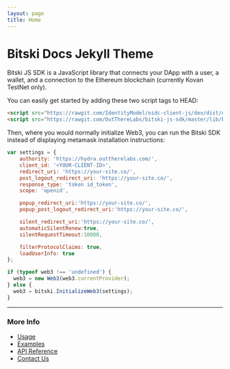 ```yaml
---
layout: page
title: Home
---
```


# Bitski Docs Jekyll Theme

Bitski JS SDK is a JavaScript library that connects your DApp with a user, a wallet, and a connection to the Ethereum blockchain (currently Kovan TestNet only).

You can easily get started by adding these two script tags to HEAD:

```html
<script src="https://rawgit.com/IdentityModel/oidc-client-js/dev/dist/oidc-client.js"></script>
<script src="https://rawgit.com/OutThereLabs/bitski-js-sdk/master/lib/bitski.js"></script>
```

Then, where you would normally initialize Web3, you can run the Bitski SDK instead of displaying metamask installation instructions:


```javascript
var settings = {
    authority: 'https://hydra.outtherelabs.com/',
    client_id: '<YOUR-CLIENT-ID>',
    redirect_uri: 'https://your-site.co/',
    post_logout_redirect_uri: 'https://your-site.co/',
    response_type: 'token id_token',
    scope: 'openid',

    popup_redirect_uri:'https://your-site.co/',
    popup_post_logout_redirect_uri:'https://your-site.co/',

    silent_redirect_uri:'https://your-site.co/',
    automaticSilentRenew:true,
    silentRequestTimeout:10000,

    filterProtocolClaims: true,
    loadUserInfo: true
};

if (typeof web3 !== 'undefined') {
  web3 = new Web3(web3.currentProvider);
} else {
  web3 = bitski.InitializeWeb3(settings);
}
```

---

### More Info
* [Usage](usage.md)
* [Examples](examples.md)
* [API Reference](_api/index.md)
* [Contact Us](http://bitski.co)
